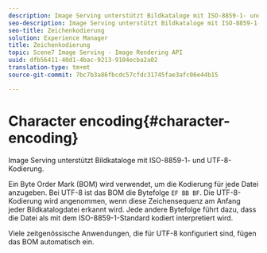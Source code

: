 ```yaml
---
description: Image Serving unterstützt Bildkataloge mit ISO-8859-1- und UTF-8-Kodierung.
seo-description: Image Serving unterstützt Bildkataloge mit ISO-8859-1- und UTF-8-Kodierung.
seo-title: Zeichenkodierung
solution: Experience Manager
title: Zeichenkodierung
topic: Scene7 Image Serving - Image Rendering API
uuid: dfb56411-40d1-4bac-9213-9104ecba2a02
translation-type: tm+mt
source-git-commit: 7bc7b3a86fbcdc57cfdc31745fae3afc06e44b15

---
```



# Character encoding{#character-encoding}

Image Serving unterstützt Bildkataloge mit ISO-8859-1- und UTF-8-Kodierung.

Ein Byte Order Mark (BOM) wird verwendet, um die Kodierung für jede Datei anzugeben. Bei UTF-8 ist das BOM die Bytefolge `EF BB BF`. Die UTF-8-Kodierung wird angenommen, wenn diese Zeichensequenz am Anfang jeder Bildkatalogdatei erkannt wird. Jede andere Bytefolge führt dazu, dass die Datei als mit dem ISO-8859-1-Standard kodiert interpretiert wird.

Viele zeitgenössische Anwendungen, die für UTF-8 konfiguriert sind, fügen das BOM automatisch ein.
